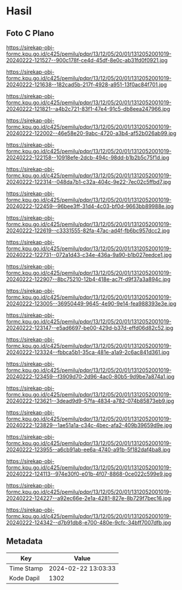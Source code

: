 # Hasil

## Foto C Plano

https://sirekap-obj-formc.kpu.go.id/c425/pemilu/pdpr/13/12/05/20/01/1312052001019-20240222-121527--900c178f-ce4d-45df-8e0c-ab31fd0f0921.jpg

https://sirekap-obj-formc.kpu.go.id/c425/pemilu/pdpr/13/12/05/20/01/1312052001019-20240222-121638--182cad5b-217f-4928-a951-13f0ac84f701.jpg

https://sirekap-obj-formc.kpu.go.id/c425/pemilu/pdpr/13/12/05/20/01/1312052001019-20240222-121821--a4b2c721-83f1-47e4-91c5-db8eea247966.jpg

https://sirekap-obj-formc.kpu.go.id/c425/pemilu/pdpr/13/12/05/20/01/1312052001019-20240222-122002--46e58e20-9abc-4720-a3b4-af52b026ab99.jpg

https://sirekap-obj-formc.kpu.go.id/c425/pemilu/pdpr/13/12/05/20/01/1312052001019-20240222-122158--10918efe-2dcb-494c-98dd-b1b2b5c75f1d.jpg

https://sirekap-obj-formc.kpu.go.id/c425/pemilu/pdpr/13/12/05/20/01/1312052001019-20240222-122314--048da7b1-c32a-404c-9e22-7ec02c5ffbd7.jpg

https://sirekap-obj-formc.kpu.go.id/c425/pemilu/pdpr/13/12/05/20/01/1312052001019-20240222-122459--96bee3ff-31d4-4c03-bf0d-9663bb89988e.jpg

https://sirekap-obj-formc.kpu.go.id/c425/pemilu/pdpr/13/12/05/20/01/1312052001019-20240222-122619--c3331555-82fa-47ac-ad4f-fb6bc957dcc2.jpg

https://sirekap-obj-formc.kpu.go.id/c425/pemilu/pdpr/13/12/05/20/01/1312052001019-20240222-122731--072a1d43-c34e-436a-9a90-b1b027eedce1.jpg

https://sirekap-obj-formc.kpu.go.id/c425/pemilu/pdpr/13/12/05/20/01/1312052001019-20240222-122907--8bc75210-12b4-418e-ac7f-d9f37a3a894c.jpg

https://sirekap-obj-formc.kpu.go.id/c425/pemilu/pdpr/13/12/05/20/01/1312052001019-20240222-123005--36950449-9645-4e90-9e14-fea988393e3e.jpg

https://sirekap-obj-formc.kpu.go.id/c425/pemilu/pdpr/13/12/05/20/01/1312052001019-20240222-123147--e5ad6697-be00-429d-b37d-effd06d82c52.jpg

https://sirekap-obj-formc.kpu.go.id/c425/pemilu/pdpr/13/12/05/20/01/1312052001019-20240222-123324--fbbca5b1-35ca-481e-a1a9-2c6ac841d361.jpg

https://sirekap-obj-formc.kpu.go.id/c425/pemilu/pdpr/13/12/05/20/01/1312052001019-20240222-123459--f3909d70-2d96-4ac0-80b5-9d9be7a874a1.jpg

https://sirekap-obj-formc.kpu.go.id/c425/pemilu/pdpr/13/12/05/20/01/1312052001019-20240222-123621--3dead9d9-57fa-4834-a782-074b85873eb9.jpg

https://sirekap-obj-formc.kpu.go.id/c425/pemilu/pdpr/13/12/05/20/01/1312052001019-20240222-123829--1ae51a1a-c34c-4bec-afa2-409b39659d9e.jpg

https://sirekap-obj-formc.kpu.go.id/c425/pemilu/pdpr/13/12/05/20/01/1312052001019-20240222-123955--a6cb91ab-ee6a-4740-a91b-5f182daf4ba8.jpg

https://sirekap-obj-formc.kpu.go.id/c425/pemilu/pdpr/13/12/05/20/01/1312052001019-20240222-124113--974e30f0-e01b-4f07-8868-0ce022c599e9.jpg

https://sirekap-obj-formc.kpu.go.id/c425/pemilu/pdpr/13/12/05/20/01/1312052001019-20240222-124227--a92ec66e-2e1a-4281-827e-8b729f7bec16.jpg

https://sirekap-obj-formc.kpu.go.id/c425/pemilu/pdpr/13/12/05/20/01/1312052001019-20240222-124342--d7b91db8-e700-480e-9cfc-34bff7007dfb.jpg


## Metadata

| Key        | Value               |
| ---------- | ------------------- |
| Time Stamp | 2024-02-22 13:03:33 |
| Kode Dapil | 1302                |



